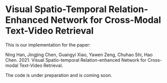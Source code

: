 # Visual Spatio-Temporal Relation-Enhanced Network for Cross-Modal Text-Video Retrieval

This is our implementation for the paper:

Ning Han, Jingjing Chen, Guangyi Xiao, Yawen Zeng, Chuhao Shi, Hao Chen. 2021. Visual Spatio-temporal Relation-enhanced Network for Cross-modal Text-Video Retrieval. 

The code is under preparation and is coming soon.
